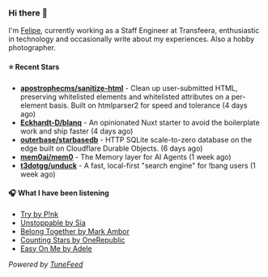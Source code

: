 ### Hi there 👋

I'm [Felipe](https://felipevm.com), currently working as a Staff Engineer at Transfeera, enthusiastic in technology and occasionally write about my experiences. Also a hobby photographer.

#### ⭐ Recent Stars
- **[apostrophecms/sanitize-html](https://github.com/apostrophecms/sanitize-html)** - Clean up user-submitted HTML, preserving whitelisted elements and whitelisted attributes on a per-element basis. Built on htmlparser2 for speed and tolerance (4 days ago)
- **[Eckhardt-D/blanq](https://github.com/Eckhardt-D/blanq)** - An opinionated Nuxt starter to avoid the boilerplate work and ship faster (4 days ago)
- **[outerbase/starbasedb](https://github.com/outerbase/starbasedb)** - HTTP SQLite scale-to-zero database on the edge built on Cloudflare Durable Objects. (6 days ago)
- **[mem0ai/mem0](https://github.com/mem0ai/mem0)** - The Memory layer for AI Agents (1 week ago)
- **[t3dotgg/unduck](https://github.com/t3dotgg/unduck)** - A fast, local-first &#34;search engine&#34; for !bang users (1 week ago)

#### 🎧 What I have been listening
- [Try by P!nk](https://open.spotify.com/track/1jF7IL57ayN4Ity3jQqGu0)
- [Unstoppable by Sia](https://open.spotify.com/track/1yvMUkIOTeUNtNWlWRgANS)
- [Belong Together by Mark Ambor](https://open.spotify.com/track/0rtDE9zfXbamTlRUSwY7zy)
- [Counting Stars by OneRepublic](https://open.spotify.com/track/6sy3LkhNFjJWlaeSMNwQ62)
- [Easy On Me by Adele](https://open.spotify.com/track/0gplL1WMoJ6iYaPgMCL0gX)

_Powered by [TuneFeed](https://tunefeed.app?ref=github.com)_
